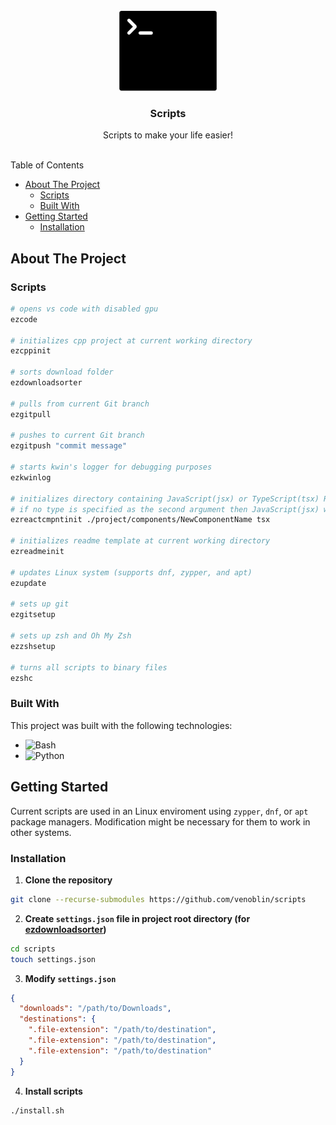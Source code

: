 <br/>
<div align="center">
<a href="https://github.com/venoblin/scripts">
<img src=".project-images/project-logo.png" alt="Termnial logo" height="128px" />
</a>

<h3 align="center">Scripts</h3>
<p align="center">
Scripts to make your life easier!
<br/>
<br/>
</p>
</div>

Table of Contents

- [About The Project](#about-the-project)
  - [Scripts](#scripts)
  - [Built With](#built-with)
- [Getting Started](#getting-started)
  - [Installation](#installation)

## About The Project

### Scripts

```sh
# opens vs code with disabled gpu
ezcode

# initializes cpp project at current working directory
ezcppinit

# sorts download folder
ezdownloadsorter

# pulls from current Git branch
ezgitpull

# pushes to current Git branch
ezgitpush "commit message"

# starts kwin's logger for debugging purposes
ezkwinlog

# initializes directory containing JavaScript(jsx) or TypeScript(tsx) React component with a corresponding SCSS file
# if no type is specified as the second argument then JavaScript(jsx) will be used
ezreactcmpntinit ./project/components/NewComponentName tsx

# initializes readme template at current working directory
ezreadmeinit

# updates Linux system (supports dnf, zypper, and apt)
ezupdate

# sets up git
ezgitsetup

# sets up zsh and Oh My Zsh
ezzshsetup

# turns all scripts to binary files
ezshc
```

### Built With

This project was built with the following technologies:

- <img src="https://img.shields.io/badge/Bash-4EAA25?logo=gnubash&logoColor=fff" alt="Bash" />
- <img src="https://img.shields.io/badge/Python-3776AB?logo=python&logoColor=fff" alt="Python" />

## Getting Started

Current scripts are used in an Linux enviroment using `zypper`, `dnf`, or `apt` package managers. Modification might be necessary for them to work in other systems.


### Installation

1. **Clone the repository** 

  ```sh
  git clone --recurse-submodules https://github.com/venoblin/scripts
  ```

2. **Create `settings.json` file in project root directory (for [ezdownloadsorter](https://github.com/venoblin/download-file-sorter))**

  ```sh
  cd scripts
  touch settings.json
  ```

3. **Modify `settings.json`** 

  ```json
  {
    "downloads": "/path/to/Downloads",
    "destinations": {
      ".file-extension": "/path/to/destination",
      ".file-extension": "/path/to/destination",
      ".file-extension": "/path/to/destination"
    }
  }
  ```

4. **Install scripts** 
  
  ```sh
  ./install.sh
  ```